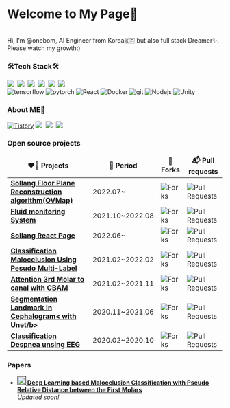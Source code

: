<h1>Welcome to My Page👋</h1>
<p>
</br>  Hi, I’m @onebom, AI Engineer from Korea🇰🇷 but also full stack Dreamer✨.
</br> Please watch my growth:)
</p>

<h3>🛠Tech Stack🛠</h3>
<p>
  <img src="https://img.shields.io/badge/Python-3766AB?style=flat-square&logo=Python&logoColor=white"/></a>&nbsp 
  <img src="https://img.shields.io/badge/Java-007396?style=flat-square&logo=Java&logoColor=white"/></a>&nbsp 
  <img src="https://img.shields.io/badge/C++-00599C?style=flat-square&logo=C%2B%2B&logoColor=white"/></a>&nbsp 
  <img src="https://img.shields.io/badge/C-A8B9CC?style=flat-square&logo=C&logoColor=white"/></a>&nbsp 
  <img src="https://img.shields.io/badge/Javascript-ffb13b?style=flat-square&logo=javascript&logoColor=white"/></a>&nbsp 
  <img src="https://img.shields.io/badge/css-1572B6?style=flat-square&logo=css3&logoColor=white"/></a>&nbsp 
  <br>
  <img alt="tensorflow" src="https://img.shields.io/badge/-tensorflow-FF6F00?style=flat-square&logo=tensorflow&logoColor=white" />
  <img alt="pytorch" src="https://img.shields.io/badge/-pytorch-EE4C2C?style=flat-square&logo=pytorch&logoColor=white" />
  <img alt="React" src="https://img.shields.io/badge/-React-45b8d8?style=flat-square&logo=react&logoColor=white" />
  <img alt="Docker" src="https://img.shields.io/badge/-Docker-46a2f1?style=flat-square&logo=docker&logoColor=white" />
  <img alt="git" src="https://img.shields.io/badge/-Git-F05032?style=flat-square&logo=git&logoColor=white" />
  <img alt="Nodejs" src="https://img.shields.io/badge/-Nodejs-43853d?style=flat-square&logo=Node.js&logoColor=white" />
  <img alt="Unity" src="https://img.shields.io/badge/-Unity-FFFFFF?style=flat-square&logo=Unity&logoColor=black" />
</p>

<h3>About ME🌱</h3>
<p>
  <a href="https://bobjuk.tistory.com"><img alt="Tistory" src ="https://img.shields.io/badge/Tistory-black.svg?&style=for-the-badge"/></a>
  <a href="https://onebom.github.io"><img src="https://img.shields.io/badge/Github-181717?style=flat-square&logo=Github&logoColor=white&link=https://onebom.github.io"/></a>&nbsp
  <a href="https://www.instagram.com/wb_1205/"><img src="https://img.shields.io/badge/Instagram-E4405F?style=flat-square&logo=Instagram&logoColor=white&link=https://www.instagram.com/wb_1205/"/></a>&nbsp
  <a href="mailto:bomsister@gmail.com"><img src="https://img.shields.io/badge/Gmail-d14836?style=flat-square&logo=Gmail&logoColor=white&link=bomsister@gmail.com"/></a>
</p>


<h3>Open source projects</h3>

<table>
  <thead align="center">
    <tr border: none;>
      <td><b> ❤️‍🔥 Projects</b></td>
      <td><b> 📅 Period</b></td>
      <td><b> 🔰 Forks</b></td>
      <td><b> 📬 Pull requests</b></td>
    </tr>
  </thead>
  <tbody>
    <tr>
      <td><a href=""><b>Sollang Floor Plane Reconstruction algorithm(OVMap)</b></a></td>
      <td>2022.07~</td>
      <td><img alt="Forks" src="https://?style=flat-square&labelColor=343b41"/></td>
      <td><img alt="Pull Requests" src="https://?style=flat-square&labelColor=343b41"/></td>
    </tr>
    <tr>
      <td><a href=""><b>Fluid monitoring System</b></a></td>
      <td>2021.10~2022.08</td>
      <td><img alt="Forks" src="https://?style=flat-square&labelColor=343b41"/></td>
      <td><img alt="Pull Requests" src="https://?style=flat-square&labelColor=343b41"/></td>
    </tr>
    <tr>
      <td><a href=""><b>Sollang React Page</b></a></td>
      <td>2022.06~</td>
      <td><img alt="Forks" src="https://?style=flat-square&labelColor=343b41"/></td>
      <td><img alt="Pull Requests" src="https://?style=flat-square&labelColor=343b41"/></td>
    </tr>
    <tr>
      <td><a href=""><b>Classification Malocclusion Using Pesudo Multi-Label</b></a></td>
      <td>2021.02~2022.02</td>
      <td><img alt="Forks" src="https://?style=flat-square&labelColor=343b41"/></td>
      <td><img alt="Pull Requests" src="https://?style=flat-square&labelColor=343b41"/></td>
    </tr>
    <tr>
      <td><a href=""><b>Attention 3rd Molar to canal with CBAM</b></a></td>
      <td>2021.02~2021.11</td>
      <td><img alt="Forks" src="https://?style=flat-square&labelColor=343b41"/></td>
      <td><img alt="Pull Requests" src="https://?style=flat-square&labelColor=343b41"/></td>
    </tr>
    <tr>
      <td><a href=""><b>Segmentation Landmark in Cephalogram< with Unet/b></a></td>
      <td>2020.11~2021.06</td>
      <td><img alt="Forks" src="https://?style=flat-square&labelColor=343b41"/></td>
      <td><img alt="Pull Requests" src="https://?style=flat-square&labelColor=343b41"/></td>
    </tr>
    <tr>
      <td><a href=""><b>Classification Despnea unsing EEG</b></a></td>
      <td>2020.02~2020.10</td>
      <td><img alt="Forks" src="https://?style=flat-square&labelColor=343b41"/></td>
      <td><img alt="Pull Requests" src="https://?style=flat-square&labelColor=343b41"/></td>
    </tr>

  </tbody>
</table>
<h3>Papers</h3>
<ul>
  <li><a href=""><b><img src="https://emojipedia-us.s3.dualstack.us-west-1.amazonaws.com/thumbs/240/apple/237/fire_1f525.png" width="20" alt="new" /> Deep Learning based Malocclusion Classification with Pseudo Relative Distance between the First Molars</b></a><br/><i>Updated soon!.</i></li>
</ul>

<!---
onebom/onebom is a ✨ special ✨ repository because its `README.md` (this file) appears on your GitHub profile.
You can click the Preview link to take a look at your changes.
--->
